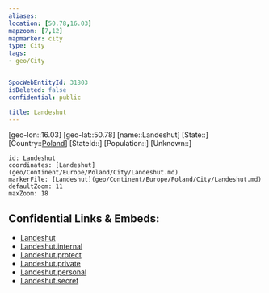 ```yaml
---
aliases: 
location: [50.78,16.03]
mapzoom: [7,12] 
mapmarker: city 
type: City
tags:
- geo/City


SpocWebEntityId: 31803
isDeleted: false
confidential: public

title: Landeshut
---
```

[geo-lon::16.03]
[geo-lat::50.78]
[name::Landeshut]
[State::]
[Country::[Poland](geo/Continent/Europe/Poland.md)]
[StateId::]
[Population::]
[Unknown::]


```leaflet
id: Landeshut
coordinates: [Landeshut](geo/Continent/Europe/Poland/City/Landeshut.md)
markerFile: [Landeshut](geo/Continent/Europe/Poland/City/Landeshut.md)
defaultZoom: 11 
maxZoom: 18
```


## Confidential Links & Embeds: 
- [Landeshut](../../../../../../_public/geo/Continent/Europe/Poland/City/Landeshut.md) 
- [Landeshut.internal](../../../../../../_internal/geo/Continent/Europe/Poland/City/Landeshut.internal.md) 
- [Landeshut.protect](../../../../../../_protect/geo/Continent/Europe/Poland/City/Landeshut.protect.md) 
- [Landeshut.private](../../../../../../_private/geo/Continent/Europe/Poland/City/Landeshut.private.md) 
- [Landeshut.personal](../../../../../../_personal/geo/Continent/Europe/Poland/City/Landeshut.personal.md) 
- [Landeshut.secret](../../../../../../_secret/geo/Continent/Europe/Poland/City/Landeshut.secret.md) 
